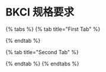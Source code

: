 # BKCI 规格要求



{% tabs %}
{% tab title="First Tab" %}

{% endtab %}

{% tab title="Second Tab" %}

{% endtab %}
{% endtabs %}

